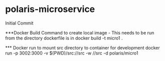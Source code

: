 # polaris-microservice
Initial Commit

***Docker Build Command to create local image - This needs to be run from the directory dockerfile is in
docker build -t micro1 .

*** Docker run to mount src directory to container for development
docker run -p 3002:3000 -v $(PWD)/src://src -w //src -d polaris/micro1
